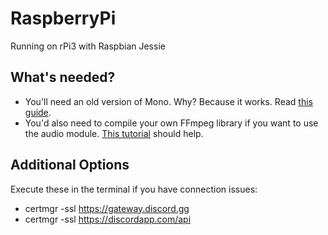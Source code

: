 ﻿# RaspberryPi
Running on rPi3 with Raspbian Jessie

## What's needed?
* You'll need an old version of Mono. Why? Because it works. Read [this guide](http://nadekobot.readthedocs.io/en/0.9/guides/Linux%20Guide/#installing-mono).
* You'd also need to compile your own FFmpeg library if you want to use the audio module. [This tutorial](http://www.jeffreythompson.org/blog/2014/11/13/installing-ffmpeg-for-raspberry-pi) should help.

## Additional Options
Execute these in the terminal if you have connection issues:
* certmgr -ssl https://gateway.discord.gg
* certmgr -ssl https://discordapp.com/api
